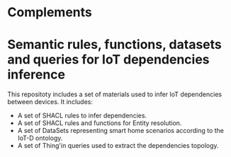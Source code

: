 # Complements
Semantic rules, functions, datasets and queries for IoT dependencies inference
======


This repositoty includes a set of materials used to infer IoT dependencies between devices. It includes:
* A set of SHACL rules to infer dependencies.
* A set of SHACL rules and functions for Entity resolution.
* A set of DataSets representing smart home scenarios according to the IoT-D ontology.
* A set of Thing'in queries used to extract the dependencies topology.







